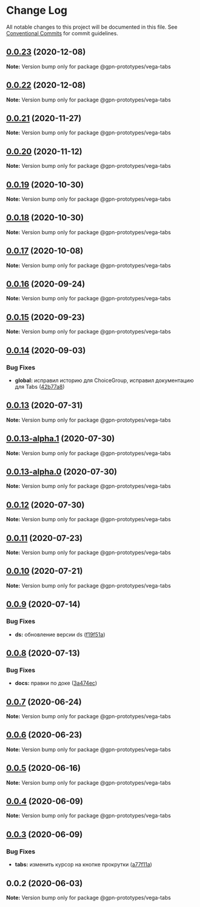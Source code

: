 # Change Log

All notable changes to this project will be documented in this file.
See [Conventional Commits](https://conventionalcommits.org) for commit guidelines.

## [0.0.23](https://github.com/gpn-prototypes/vega-ui/compare/@gpn-prototypes/vega-tabs@0.0.22...@gpn-prototypes/vega-tabs@0.0.23) (2020-12-08)

**Note:** Version bump only for package @gpn-prototypes/vega-tabs





## [0.0.22](https://github.com/gpn-prototypes/vega-ui/compare/@gpn-prototypes/vega-tabs@0.0.21...@gpn-prototypes/vega-tabs@0.0.22) (2020-12-08)

**Note:** Version bump only for package @gpn-prototypes/vega-tabs





## [0.0.21](https://github.com/gpn-prototypes/vega-ui/compare/@gpn-prototypes/vega-tabs@0.0.20...@gpn-prototypes/vega-tabs@0.0.21) (2020-11-27)

**Note:** Version bump only for package @gpn-prototypes/vega-tabs





## [0.0.20](https://github.com/gpn-prototypes/vega-ui/compare/@gpn-prototypes/vega-tabs@0.0.19...@gpn-prototypes/vega-tabs@0.0.20) (2020-11-12)

**Note:** Version bump only for package @gpn-prototypes/vega-tabs





## [0.0.19](https://github.com/gpn-prototypes/vega-ui/compare/@gpn-prototypes/vega-tabs@0.0.18...@gpn-prototypes/vega-tabs@0.0.19) (2020-10-30)

**Note:** Version bump only for package @gpn-prototypes/vega-tabs





## [0.0.18](https://github.com/gpn-prototypes/vega-ui/compare/@gpn-prototypes/vega-tabs@0.0.17...@gpn-prototypes/vega-tabs@0.0.18) (2020-10-30)

**Note:** Version bump only for package @gpn-prototypes/vega-tabs





## [0.0.17](https://github.com/gpn-prototypes/vega-ui/compare/@gpn-prototypes/vega-tabs@0.0.16...@gpn-prototypes/vega-tabs@0.0.17) (2020-10-08)

**Note:** Version bump only for package @gpn-prototypes/vega-tabs





## [0.0.16](https://github.com/gpn-prototypes/vega-ui/compare/@gpn-prototypes/vega-tabs@0.0.15...@gpn-prototypes/vega-tabs@0.0.16) (2020-09-24)

**Note:** Version bump only for package @gpn-prototypes/vega-tabs





## [0.0.15](https://github.com/gpn-prototypes/vega-ui/compare/@gpn-prototypes/vega-tabs@0.0.14...@gpn-prototypes/vega-tabs@0.0.15) (2020-09-23)

**Note:** Version bump only for package @gpn-prototypes/vega-tabs





## [0.0.14](https://github.com/gpn-prototypes/vega-ui/compare/@gpn-prototypes/vega-tabs@0.0.13...@gpn-prototypes/vega-tabs@0.0.14) (2020-09-03)


### Bug Fixes

* **global:** исправил историю для ChoiceGroup, исправил документацию для Tabs ([42b77a8](https://github.com/gpn-prototypes/vega-ui/commit/42b77a8ce824411bf29172e24e5634a25e0aba0f))





## [0.0.13](https://github.com/gpn-prototypes/vega-ui/compare/@gpn-prototypes/vega-tabs@0.0.12...@gpn-prototypes/vega-tabs@0.0.13) (2020-07-31)

**Note:** Version bump only for package @gpn-prototypes/vega-tabs





## [0.0.13-alpha.1](https://github.com/gpn-prototypes/vega-ui/compare/@gpn-prototypes/vega-tabs@0.0.12...@gpn-prototypes/vega-tabs@0.0.13-alpha.1) (2020-07-30)

**Note:** Version bump only for package @gpn-prototypes/vega-tabs





## [0.0.13-alpha.0](https://github.com/gpn-prototypes/vega-ui/compare/@gpn-prototypes/vega-tabs@0.0.12...@gpn-prototypes/vega-tabs@0.0.13-alpha.0) (2020-07-30)

**Note:** Version bump only for package @gpn-prototypes/vega-tabs





## [0.0.12](https://github.com/gpn-prototypes/vega-ui/compare/@gpn-prototypes/vega-tabs@0.0.11...@gpn-prototypes/vega-tabs@0.0.12) (2020-07-30)

**Note:** Version bump only for package @gpn-prototypes/vega-tabs





## [0.0.11](https://github.com/gpn-prototypes/vega-ui/compare/@gpn-prototypes/vega-tabs@0.0.10...@gpn-prototypes/vega-tabs@0.0.11) (2020-07-23)

**Note:** Version bump only for package @gpn-prototypes/vega-tabs





## [0.0.10](https://github.com/gpn-prototypes/vega-ui/compare/@gpn-prototypes/vega-tabs@0.0.9...@gpn-prototypes/vega-tabs@0.0.10) (2020-07-21)

**Note:** Version bump only for package @gpn-prototypes/vega-tabs





## [0.0.9](https://github.com/gpn-prototypes/vega-ui/compare/@gpn-prototypes/vega-tabs@0.0.8...@gpn-prototypes/vega-tabs@0.0.9) (2020-07-14)


### Bug Fixes

* **ds:** обновление версии ds ([f19f51a](https://github.com/gpn-prototypes/vega-ui/commit/f19f51aff73451b65679824b01215774ddeff151))





## [0.0.8](https://github.com/gpn-prototypes/vega-ui/compare/@gpn-prototypes/vega-tabs@0.0.7...@gpn-prototypes/vega-tabs@0.0.8) (2020-07-13)


### Bug Fixes

* **docs:** правки по доке ([3a474ec](https://github.com/gpn-prototypes/vega-ui/commit/3a474ecd3f1c5ecf3c8c86f7338a2775662db8a2))





## [0.0.7](https://github.com/gpn-prototypes/vega-ui/compare/@gpn-prototypes/vega-tabs@0.0.6...@gpn-prototypes/vega-tabs@0.0.7) (2020-06-24)

**Note:** Version bump only for package @gpn-prototypes/vega-tabs





## [0.0.6](https://github.com/gpn-prototypes/vega-ui/compare/@gpn-prototypes/vega-tabs@0.0.5...@gpn-prototypes/vega-tabs@0.0.6) (2020-06-23)

**Note:** Version bump only for package @gpn-prototypes/vega-tabs





## [0.0.5](https://github.com/gpn-prototypes/vega-ui/compare/@gpn-prototypes/vega-tabs@0.0.4...@gpn-prototypes/vega-tabs@0.0.5) (2020-06-16)

**Note:** Version bump only for package @gpn-prototypes/vega-tabs





## [0.0.4](https://github.com/gpn-prototypes/vega-ui/compare/@gpn-prototypes/vega-tabs@0.0.3...@gpn-prototypes/vega-tabs@0.0.4) (2020-06-09)

**Note:** Version bump only for package @gpn-prototypes/vega-tabs





## [0.0.3](https://github.com/gpn-prototypes/vega-ui/compare/@gpn-prototypes/vega-tabs@0.0.2...@gpn-prototypes/vega-tabs@0.0.3) (2020-06-09)


### Bug Fixes

* **tabs:** изменить курсор на кнопке прокрутки ([a77f11a](https://github.com/gpn-prototypes/vega-ui/commit/a77f11a87f27360c11b390d716bf9284723eac6e))





## 0.0.2 (2020-06-03)

**Note:** Version bump only for package @gpn-prototypes/vega-tabs

